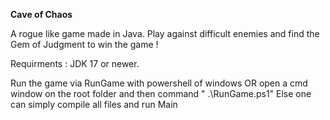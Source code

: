 **Cave of Chaos** 

A rogue like game made in Java. Play against difficult enemies and find the Gem of Judgment to win the game ! 

Requirments : JDK 17 or newer. 

Run the game via RunGame with powershell of windows OR open a cmd window on the root folder and then command " .\RunGame.ps1"
Else one can simply compile all files and run Main
